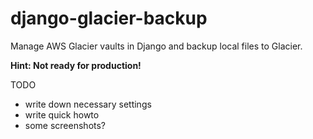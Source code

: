 django-glacier-backup
=====================

Manage AWS Glacier vaults in Django and backup local files to Glacier.

**Hint: Not ready for production!**


TODO

- write down necessary settings
- write quick howto
- some screenshots?